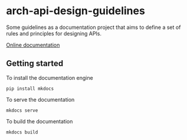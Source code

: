 # arch-api-design-guidelines

Some guidelines as a documentation project that aims to define a set of rules and principles for designing APIs.

[Online documentation](https://vondacho.github.io/arch-api-design-guidelines/)

## Getting started

To install the documentation engine

```
pip install mkdocs
```

To serve the documentation

```
mkdocs serve
```

To build the documentation

```
mkdocs build
```
